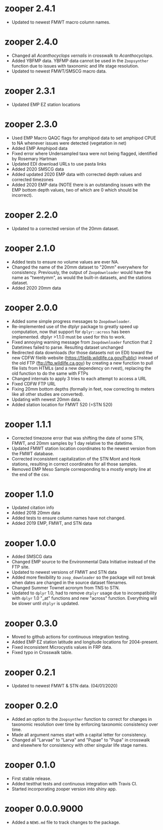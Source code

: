 # zooper 2.4.1

* Updated to newest FMWT macro column names.

# zooper 2.4.0

* Changed all *Acanthocyclops vernalis* in crosswalk to *Acanthocyclops*.
* Added YBFMP data. YBFMP data cannot be used in the `Zoopsynther` function due to issues with taxonomic and life stage resolution. 
* Updated to newest FMWT/SMSCG macro data. 

# zooper 2.3.1

* Updated EMP EZ station locations

# zooper 2.3.0

* Used EMP Macro QAQC flags for amphipod data to set amphipod CPUE to NA whenever issues were detected (vegetation in net)
* Added EMP Amphipod data
* Fixed error where Undersampled taxa were not being flagged, identified by Rosemary Hartman
* Updated EDI download URLs to use pasta links
* Added 2020 SMSCG data
* Added updated 2020 EMP data with corrected depth values and corrected timezones
* Added 2020 EMP data (NOTE there is an outstanding issues with the EMP bottom depth values, two of which are 0 which should be incorrect).

# zooper 2.2.0

* Updated to a corrected version of the 20mm dataset.

# zooper 2.1.0

* Added tests to ensure no volume values are ever NA.
* Changed the name of the 20mm dataset to "20mm" everywhere for consistency. Previously, the output of `Zoopdownloader` would have the name as "twentymm", as would the built-in datasets, and the stations dataset.
* Added 2020 20mm data

# zooper 2.0.0

* Added some simple progress messages to `Zoopdownloader`.
* Re-implemented use of the dtplyr package to greatly speed up computation, now that support for `dplyr::across` has been implemented. dtplyr >1.1.0 must be used for this to work.
* Fixed annoying warning message from `Zoopdownloader` function that 2 Datetimes failed to parse. Resulting dataset unchanged
* Redirected data downloads (for those datasets not on EDI) toward the new CDFW filelib website (https://filelib.wildlife.ca.gov/Public) instead of the old FTP (ftp://ftp.wildlife.ca.gov) by creating a new function to pull file lists from HTMLs (and a new dependency on rvest), replacing the old function to do the same with FTPs
* Changed internals to apply 3 tries to each attempt to access a URL
* Fixed CDFW FTP URL
* Fixing 20mm bottom depths (formally in feet, now correcting to meters like all other studies are converted).
* Updating with newest 20mm data.
* Added station location for FMWT 520 (=STN 520)

# zooper 1.1.1

* Corrected timezone error that was shifting the date of some STN, FMWT, and 20mm samples by 1 day relative to the datetime.
* Updated FMWT station location coordinates to the newest version from the FMWT database.
* Corrected inconsistent capitalization of the STN Mont and Honk stations, resulting in correct coordinates for all those samples.
* Removed EMP Meso Sample corresponding to a mostly empty line at the end of the csv.

# zooper 1.1.0

* Updated citation info
* Added 2018 20mm data
* Added tests to ensure column names have not changed.
* Added 2019 EMP, FMWT, and STN data

# zooper 1.0.0

* Added SMSCG data
* Changed EMP source to the Environmental Data Initiative instead of the FTP site.
* Updated to newest versions of FMWT and STN data
* Added more flexibility to `zoop_downloader` so the package will not break when dates are changed in the source dataset filenames.
* Changed Summer Townet acronym from TNS to STN.
* Updated to `dplyr` 1.0, had to remove `dtplyr` usage due to incompatibility with `dplyr` 1.0 "_at" functions and new "across" function. Everything will be slower until `dtplyr` is updated.

# zooper 0.3.0

* Moved to github actions for continuous integration testing. 
* Added EMP EZ station latitude and longitude locations for 2004-present.
* Fixed inconsistent Microcystis values in FRP data.
* Fixed typo in Crosswalk table.

# zooper 0.2.1

* Updated to newest FMWT & STN data. (04/01/2020)

# zooper 0.2.0

* Added an option to the `Zoopsynther` function to correct for changes in taxonomic resolution over time by enforcing taxonomic consistency over time.
* Made all argument names start with a capital letter for consistency.
* Changed all "Larvae" to "Larva" and "Pupae" to "Pupa" in crosswalk and elsewhere for consistency with other singular life stage names.

# zooper 0.1.0

* First stable release.
* Added testthat tests and continuous integration with Travis CI.
* Started incorporating zooper version into shiny app. 

# zooper 0.0.0.9000

* Added a `NEWS.md` file to track changes to the package.
